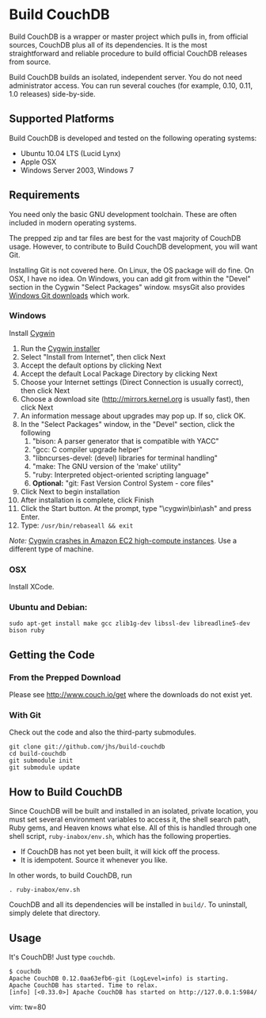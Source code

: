 Build CouchDB
=============

Build CouchDB is a wrapper or master project which pulls in, from official
sources, CouchDB plus all of its dependencies. It is the most straightforward
and reliable procedure to build official CouchDB releases from source.

Build CouchDB builds an isolated, independent server. You do not need
administrator access. You can run several couches (for example, 0.10, 0.11, 1.0
releases) side-by-side.

## Supported Platforms

Build CouchDB is developed and tested on the following operating systems:

 * Ubuntu 10.04 LTS (Lucid Lynx)
 * Apple OSX
 * Windows Server 2003, Windows 7

## Requirements

You need only the basic GNU development toolchain.  These are often included in
modern operating systems.

The prepped zip and tar files are best for the vast majority of CouchDB usage.
However, to contribute to Build CouchDB development, you will want Git.

Installing Git is not covered here. On Linux, the OS package will do fine. On
OSX, I have no idea. On Windows, you can add git from within the "Devel" section
in the Cygwin "Select Packages" window. msysGit also provides [Windows Git
downloads][msysgit] which work.

 [msysgit]: http://code.google.com/p/msysgit/downloads/list

### Windows

Install [Cygwin][cygwin]

 1. Run the [Cygwin installer][dl_cygwin]
 2. Select "Install from Internet", then click Next
 3. Accept the default options by clicking Next
 4. Accept the default Local Package Directory by clicking Next
 5. Choose your Internet settings (Direct Connection is usually correct), then
    click Next
 6. Choose a download site (http://mirrors.kernel.org is usually fast),
    then click Next
 7. An information message about upgrades may pop up. If so, click OK.
 8. In the "Select Packages" window, in the "Devel" section, click the following
     1. "bison: A parser generator that is compatible with YACC"
     2. "gcc: C compiler upgrade helper"
     3. "libncurses-devel: (devel) libraries for terminal handling"
     3. "make: The GNU version of the 'make' utility"
     4. "ruby: Interpreted object-oriented scripting language"
     5. **Optional:** "git: Fast Version Control System - core files"
 9. Click Next to begin installation
 10. After installation is complete, click Finish
 11. Click the Start button. At the prompt, type "\cygwin\bin\ash" and press
     Enter.
 12. Type: `/usr/bin/rebaseall && exit`

*Note:* [Cygwin crashes in Amazon EC2 high-compute instances][hc_bug]. Use a
different type of machine.

 [cygwin]: http://www.cygwin.com/
 [dl_cygwin]: http://www.cygwin.com/setup.exe
 [hc_bug]: http://www.cygwin.com/ml/cygwin/2009-05/msg00274.html

### OSX

Install XCode.

### Ubuntu and Debian:

    sudo apt-get install make gcc zlib1g-dev libssl-dev libreadline5-dev bison ruby

## Getting the Code

### From the Prepped Download

Please see http://www.couch.io/get where the downloads do not exist yet.

### With Git

Check out the code and also the third-party submodules.

    git clone git://github.com/jhs/build-couchdb
    cd build-couchdb
    git submodule init
    git submodule update

## How to Build CouchDB

Since CouchDB will be built and installed in an isolated, private location, you
must set several environment variables to access it, the shell search path,
Ruby gems, and Heaven knows what else. All of this is handled through one shell
script, `ruby-inabox/env.sh`, which has the following properties.

 * If CouchDB has not yet been built, it will kick off the process.
 * It is idempotent. Source it whenever you like.

In other words, to build CouchDB, run

    . ruby-inabox/env.sh

CouchDB and all its dependencies will be installed in `build/`. To
uninstall, simply delete that directory.

## Usage

It's CouchDB! Just type `couchdb`.

    $ couchdb
    Apache CouchDB 0.12.0aa63efb6-git (LogLevel=info) is starting.
    Apache CouchDB has started. Time to relax.
    [info] [<0.33.0>] Apache CouchDB has started on http://127.0.0.1:5984/

vim: tw=80
